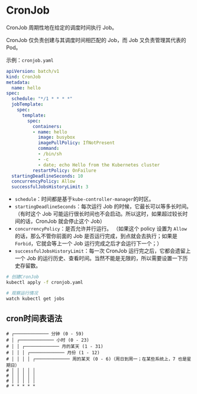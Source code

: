 # CronJob

CronJob 周期性地在给定的调度时间执行 Job。

CronJob 仅负责创建与其调度时间相匹配的 Job，而 Job 又负责管理其代表的 Pod。

示例：`cronjob.yaml`
```yaml
apiVersion: batch/v1
kind: CronJob
metadata:
  name: hello
spec:
  schedule: "*/1 * * * *"
  jobTemplate:
    spec:
      template:
        spec:
          containers:
          - name: hello
            image: busybox
            imagePullPolicy: IfNotPresent
            command:
            - /bin/sh
            - -c
            - date; echo Hello from the Kubernetes cluster
          restartPolicy: OnFailure
  startingDeadlineSeconds: 10
  concurrencyPolicy: Allow
  successfulJobsHistoryLimit: 3
```

- `schedule`：时间都是基于`kube-controller-manager`的时区。
- `startingDeadlineSeconds`：每次运行 Job 的时候，它最长可以等多长时间。
	（有时这个 Job 可能运行很长时间也不会启动。所以这时，如果超过较长时间的话，CronJob 就会停止这个 Job）
- `concurrencyPolicy`：是否允许并行运行。
	（如果这个 policy 设置为 `Allow` 的话，那么不管你前面的 Job 是否运行完成，到点就会去执行；如果是 `Forbid`，它就会等上一个 Job 运行完成之后才会运行下一个；）
- `successfulJobsHistoryLimit`：每一次 CronJob 运行完之后，它都会遗留上一个 Job 的运行历史、查看时间。当然不能是无限的，所以需要设置一下历史存留数。


```bash
# 创建CronJob
kubectl apply -f cronjob.yaml

# 观察运行情况
watch kubectl get jobs
```

## cron时间表语法
```
# ┌───────────── 分钟 (0 - 59)
# │ ┌───────────── 小时 (0 - 23)
# │ │ ┌───────────── 月的某天 (1 - 31)
# │ │ │ ┌───────────── 月份 (1 - 12)
# │ │ │ │ ┌───────────── 周的某天 (0 - 6)（周日到周一；在某些系统上，7 也是星期日）
# │ │ │ │ │
# │ │ │ │ │
# │ │ │ │ │
# * * * * *
```

